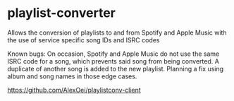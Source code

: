 # playlist-converter
Allows the conversion of playlists to and from Spotify and Apple Music with the use of service specific song IDs and ISRC codes

Known bugs: On occasion, Spotify and Apple Music do not use the same ISRC code for a song, which prevents said song from being converted. A duplicate of another song is added to the new playlist. Planning a fix using album and song names in those edge cases.

https://github.com/AlexOei/playlistconv-client
